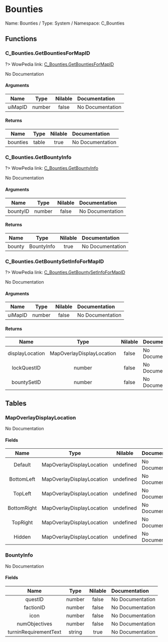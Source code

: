 # Bounties

Name: Bounties / Type: System / Namespace: C_Bounties

## Functions

### C_Bounties.GetBountiesForMapID
?> WowPedia link: [C_Bounties.GetBountiesForMapID](https://wow.gamepedia.com/API_C_Bounties.GetBountiesForMapID)

No Documentation

#### Arguments
|Name|Type|Nilable|Documentation|
|:---:|:---:|:---:|:---|
|uiMapID|number|false|No Documentation|
#### Returns
|Name|Type|Nilable|Documentation|
|:---:|:---:|:---:|:---|
|bounties|table|true|No Documentation|
### C_Bounties.GetBountyInfo
?> WowPedia link: [C_Bounties.GetBountyInfo](https://wow.gamepedia.com/API_C_Bounties.GetBountyInfo)

No Documentation

#### Arguments
|Name|Type|Nilable|Documentation|
|:---:|:---:|:---:|:---|
|bountyID|number|false|No Documentation|
#### Returns
|Name|Type|Nilable|Documentation|
|:---:|:---:|:---:|:---|
|bounty|BountyInfo|true|No Documentation|
### C_Bounties.GetBountySetInfoForMapID
?> WowPedia link: [C_Bounties.GetBountySetInfoForMapID](https://wow.gamepedia.com/API_C_Bounties.GetBountySetInfoForMapID)

No Documentation

#### Arguments
|Name|Type|Nilable|Documentation|
|:---:|:---:|:---:|:---|
|uiMapID|number|false|No Documentation|
#### Returns
|Name|Type|Nilable|Documentation|
|:---:|:---:|:---:|:---|
|displayLocation|MapOverlayDisplayLocation|false|No Documentation|
|lockQuestID|number|false|No Documentation|
|bountySetID|number|false|No Documentation|
## Tables

### MapOverlayDisplayLocation

No Documentation

#### Fields
|Name|Type|Nilable|Documentation|
|:---:|:---:|:---:|:---|
|Default|MapOverlayDisplayLocation|undefined|No Documentation|
|BottomLeft|MapOverlayDisplayLocation|undefined|No Documentation|
|TopLeft|MapOverlayDisplayLocation|undefined|No Documentation|
|BottomRight|MapOverlayDisplayLocation|undefined|No Documentation|
|TopRight|MapOverlayDisplayLocation|undefined|No Documentation|
|Hidden|MapOverlayDisplayLocation|undefined|No Documentation|
### BountyInfo

No Documentation

#### Fields
|Name|Type|Nilable|Documentation|
|:---:|:---:|:---:|:---|
|questID|number|false|No Documentation|
|factionID|number|false|No Documentation|
|icon|number|false|No Documentation|
|numObjectives|number|false|No Documentation|
|turninRequirementText|string|true|No Documentation|